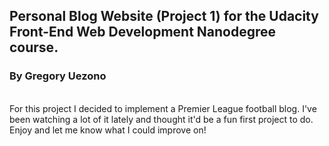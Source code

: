 ## Personal Blog Website (Project 1) for the Udacity Front-End Web Development Nanodegree course. <br />
### By Gregory Uezono
<br />
For this project I decided to implement a Premier League football blog. I've been watching a lot of it lately and thought it'd be a fun first project to do. Enjoy and let me know what I could improve on!

